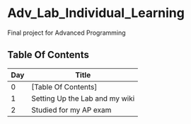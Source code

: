# Adv_Lab_Individual_Learning
Final project for Advanced Programming

## Table Of Contents
| Day |  Title |
|-----|--------|
|  0  | [Table Of Contents]  |
|  1  |  Setting Up the Lab and my wiki  |
|  2  |  Studied for my AP exam |
